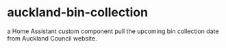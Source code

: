 # auckland-bin-collection
a Home Assistant custom component pull the upcoming bin collection date from Auckland Council website.

